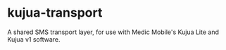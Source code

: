 kujua-transport
===============

A shared SMS transport layer, for use with Medic Mobile's Kujua Lite and Kujua v1 software.
